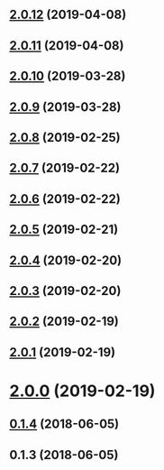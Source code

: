 <a name="2.0.12"></a>
## [2.0.12](https://github.com/tinper-bee/bee-search-panel/compare/v2.0.11...v2.0.12) (2019-04-08)



<a name="2.0.11"></a>
## [2.0.11](https://github.com/tinper-bee/bee-search-panel/compare/v2.0.10...v2.0.11) (2019-04-08)



<a name="2.0.10"></a>
## [2.0.10](https://github.com/tinper-bee/bee-search-panel/compare/v2.0.9...v2.0.10) (2019-03-28)



<a name="2.0.9"></a>
## [2.0.9](https://github.com/tinper-bee/bee-search-panel/compare/v2.0.8...v2.0.9) (2019-03-28)



<a name="2.0.8"></a>
## [2.0.8](https://github.com/tinper-bee/bee-search-panel/compare/v2.0.7...v2.0.8) (2019-02-25)



<a name="2.0.7"></a>
## [2.0.7](https://github.com/tinper-bee/bee-search-panel/compare/v2.0.6...v2.0.7) (2019-02-22)



<a name="2.0.6"></a>
## [2.0.6](https://github.com/tinper-bee/bee-search-panel/compare/v2.0.5...v2.0.6) (2019-02-22)



<a name="2.0.5"></a>
## [2.0.5](https://github.com/tinper-bee/bee-search-panel/compare/v2.0.4...v2.0.5) (2019-02-21)



<a name="2.0.4"></a>
## [2.0.4](https://github.com/tinper-bee/bee-search-panel/compare/v2.0.3...v2.0.4) (2019-02-20)



<a name="2.0.3"></a>
## [2.0.3](https://github.com/tinper-bee/bee-search-panel/compare/v2.0.2...v2.0.3) (2019-02-20)



<a name="2.0.2"></a>
## [2.0.2](https://github.com/tinper-bee/bee-search-panel/compare/v2.0.1...v2.0.2) (2019-02-19)



<a name="2.0.1"></a>
## [2.0.1](https://github.com/tinper-bee/bee-search-panel/compare/v2.0.0...v2.0.1) (2019-02-19)



<a name="2.0.0"></a>
# [2.0.0](https://github.com/tinper-bee/bee-search-panel/compare/v0.1.4...v2.0.0) (2019-02-19)



<a name="0.1.4"></a>
## [0.1.4](https://github.com/tinper-bee/bee-search-panel/compare/v0.1.3...v0.1.4) (2018-06-05)



<a name="0.1.3"></a>
## 0.1.3 (2018-06-05)



